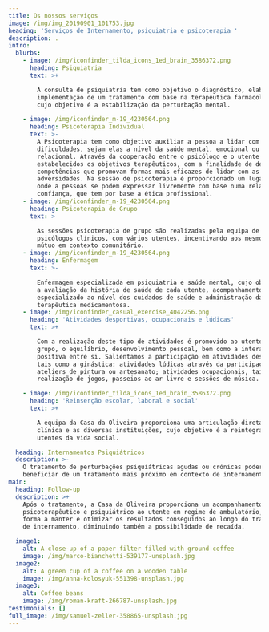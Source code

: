 ```yaml
---
title: Os nossos serviços
image: /img/img_20190901_101753.jpg
heading: 'Serviços de Internamento, psiquiatria e psicoterapia '
description: .
intro:
  blurbs:
    - image: /img/iconfinder_tilda_icons_1ed_brain_3586372.png
      heading: Psiquiatria
      text: >+

        A consulta de psiquiatria tem como objetivo o diagnóstico, elaboração e
        implementação de um tratamento com base na terapêutica farmacológica,
        cujo objetivo é a estabilização da perturbação mental.

    - image: /img/iconfinder_m-19_4230564.png
      heading: Psicoterapia Individual
      text: >-
        A Psicoterapia tem como objetivo auxiliar a pessoa a lidar com as suas
        dificuldades, sejam elas a nível da saúde mental, emocional ou
        relacional. Através da cooperação entre o psicólogo e o utente são
        estabelecidos os objetivos terapêuticos, com a finalidade de desenvolver
        competências que promovam formas mais eficazes de lidar com as
        adversidades. Na sessão de psicoterapia é proporcionado um lugar seguro,
        onde a pessoas se podem expressar livremente com base numa relação de
        confiança, que tem por base a ética profissional.
    - image: /img/iconfinder_m-19_4230564.png
      heading: Psicoterapia de Grupo
      text: >

        As sessões psicoterapia de grupo são realizadas pela equipa de
        psicólogos clínicos, com vários utentes, incentivando aos mesmos o apoio
        mútuo em contexto comunitário.
    - image: /img/iconfinder_m-19_4230564.png
      heading: Enfermagem
      text: >-

        Enfermagem especializada em psiquiatria e saúde mental, cujo objetivo é
        a avaliação da história de saúde de cada utente, acompanhamento diário
        especializado ao nível dos cuidados de saúde e administração da
        terapêutica medicamentosa.
    - image: /img/iconfinder_casual_exercise_4042256.png
      heading: 'Atividades desportivas, ocupacionais e lúdicas'
      text: >+

        Com a realização deste tipo de atividades é promovido ao utente e ao
        grupo, o equilíbrio, desenvolvimento pessoal, bem como a interação
        positiva entre si. Salientamos a participação em atividades desportivas,
        tais como a ginástica; atividades lúdicas através da participação em
        ateliers de pintura ou artesanato; atividades ocupacionais, tais como a
        realização de jogos, passeios ao ar livre e sessões de música.

    - image: /img/iconfinder_tilda_icons_1ed_brain_3586372.png
      heading: 'Reinserção escolar, laboral e social'
      text: >+

        A equipa da Casa da Oliveira proporciona uma articulação direta entre a
        clínica e as diversas instituições, cujo objetivo é a reintegração dos
        utentes da vida social.

  heading: Internamentos Psiquiátricos
  description: >-
    O tratamento de perturbações psiquiátricas agudas ou crónicas poderá
    beneficiar de um tratamento mais próximo em contexto de internamento.
main:
  heading: Follow-up
  description: >+
    Após o tratamento, a Casa da Oliveira proporciona um acompanhamento
    psicoterapêutico e psiquiátrico ao utente em regime de ambulatório, por
    forma a manter e otimizar os resultados conseguidos ao longo do tratamento
    de internamento, diminuindo também a possibilidade de recaída.

  image1:
    alt: A close-up of a paper filter filled with ground coffee
    image: /img/marco-bianchetti-539177-unsplash.jpg
  image2:
    alt: A green cup of a coffee on a wooden table
    image: /img/anna-kolosyuk-551398-unsplash.jpg
  image3:
    alt: Coffee beans
    image: /img/roman-kraft-266787-unsplash.jpg
testimonials: []
full_image: /img/samuel-zeller-358865-unsplash.jpg
---
```


